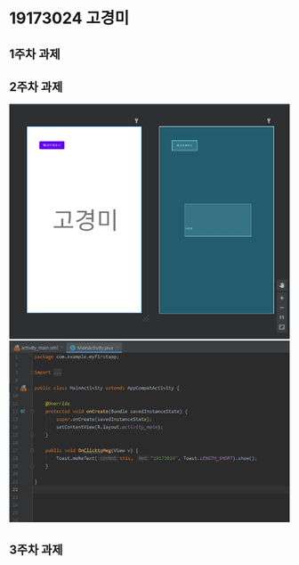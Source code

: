 #  19173024 고경미

## 1주차 과제

## 2주차 과제
   <img width="" height="" src="./png/2주차.png"></img>
   <img width="" height="" src="./png/2주차1.png"></img>
   
   
## 3주차 과제



